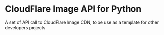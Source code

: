 # CloudFlare Image API for Python
 A set of API call to CloudFlare Image CDN, to be use as a template for other developers projects
